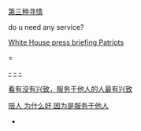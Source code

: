 
[第三种寻情](https://github.com/7900ms/000nottheater_deserted_systemlibrary/blob/master/supplementary/term-第三种寻情-用你喜欢的方式用你的机子.md)

do u need any service?

[White House press briefing Patriots](https://twitter.com/ABC/status/854879310859063296)

=

[-](https://twitter.com/Arianaworldupd2/status/861191647039803392)
[-](https://twitter.com/SBNation/status/858734409821892609)
[-](https://twitter.com/storyinpicture/status/854409742504017920)

[看有没有兴致，服务于他人的人最有兴致](https://www.v2ex.com/notes/28139)

[陪人 为什么好 因为是服务于他人](https://github.com/7900ms/000nottheater_deserted_systemlibrary/blob/master/supplementary/term-聊句-陪人.md)

-
